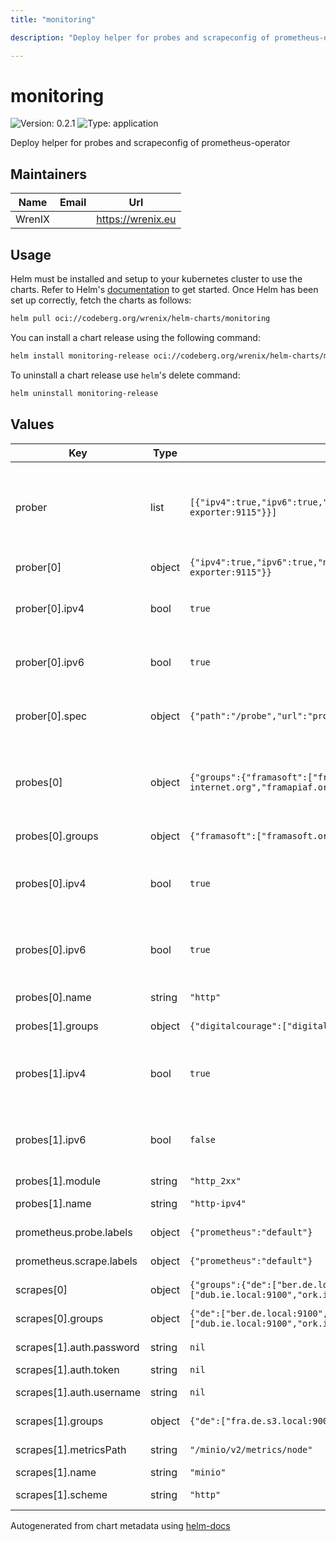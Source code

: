```yaml
---
title: "monitoring"

description: "Deploy helper for probes and scrapeconfig of prometheus-operator"

---
```


# monitoring

![Version: 0.2.1](https://img.shields.io/badge/Version-0.2.1-informational?style=flat-square) ![Type: application](https://img.shields.io/badge/Type-application-informational?style=flat-square)

Deploy helper for probes and scrapeconfig of prometheus-operator

## Maintainers

| Name | Email | Url |
| ---- | ------ | --- |
| WrenIX |  | <https://wrenix.eu> |

## Usage

Helm must be installed and setup to your kubernetes cluster to use the charts.
Refer to Helm's [documentation](https://helm.sh/docs) to get started.
Once Helm has been set up correctly, fetch the charts as follows:

```bash
helm pull oci://codeberg.org/wrenix/helm-charts/monitoring
```

You can install a chart release using the following command:

```bash
helm install monitoring-release oci://codeberg.org/wrenix/helm-charts/monitoring --values values.yaml
```

To uninstall a chart release use `helm`'s delete command:

```bash
helm uninstall monitoring-release
```

## Values

| Key | Type | Default | Description |
|-----|------|---------|-------------|
| prober | list | `[{"ipv4":true,"ipv6":true,"name":"local","spec":{"path":"/probe","url":"prometheus-blackbox-exporter:9115"}}]` | prober for each the following probes are created (multiside probes) |
| prober[0] | object | `{"ipv4":true,"ipv6":true,"name":"local","spec":{"path":"/probe","url":"prometheus-blackbox-exporter:9115"}}` | name of prober |
| prober[0].ipv4 | bool | `true` | use this prober for ipv4 probes (default: true) |
| prober[0].ipv6 | bool | `true` | use this prober for ipv6 probes (default: true) |
| prober[0].spec | object | `{"path":"/probe","url":"prometheus-blackbox-exporter:9115"}` | spec of prober (like url, path, scheme ...) |
| probes[0] | object | `{"groups":{"framasoft":["framasoft.org","degooglisons-internet.org","framapiaf.org","framatube.org"]},"ipv4":true,"ipv6":true,"module":"http_2xx","name":"http"}` | probe module (suffix with _ipv4 and ipv6 if enabled) |
| probes[0].groups | object | `{"framasoft":["framasoft.org","degooglisons-internet.org","framapiaf.org","framatube.org"]}` | groups with targets |
| probes[0].ipv4 | bool | `true` | setup one for ipv4 (see module and his suffix - default: true) |
| probes[0].ipv6 | bool | `true` | setup one for ipv6 (see module and his suffix - default: true) |
| probes[0].name | string | `"http"` | name of probe |
| probes[1].groups | object | `{"digitalcourage":["digitalcourage.de","nuudel.digitalcourage.de","digitalcourage.social"]}` | groups with targets |
| probes[1].ipv4 | bool | `true` | setup one for ipv4 (see module and his suffix - default: true) |
| probes[1].ipv6 | bool | `false` | setup one for ipv6 (see module and his suffix - default: true) |
| probes[1].module | string | `"http_2xx"` |  |
| probes[1].name | string | `"http-ipv4"` | name of probe |
| prometheus.probe.labels | object | `{"prometheus":"default"}` | labels on Probe |
| prometheus.scrape.labels | object | `{"prometheus":"default"}` | labels on ScrapeConfig |
| scrapes[0] | object | `{"groups":{"de":["ber.de.local:9100","fra.de.local:9100","ham.de.local:9100"],"ie":["dub.ie.local:9100","ork.ie.local:9100"]},"name":"nodes"}` | name of scrape |
| scrapes[0].groups | object | `{"de":["ber.de.local:9100","fra.de.local:9100","ham.de.local:9100"],"ie":["dub.ie.local:9100","ork.ie.local:9100"]}` | groups with targets |
| scrapes[1].auth.password | string | `nil` | basic auth password |
| scrapes[1].auth.token | string | `nil` | bearer token |
| scrapes[1].auth.username | string | `nil` | basic auth username |
| scrapes[1].groups | object | `{"de":["fra.de.s3.local:9000","ham.de.s3.local:9000"],"ie":["dub.ie.s3.local:9000"]}` | groups with targets |
| scrapes[1].metricsPath | string | `"/minio/v2/metrics/node"` | metric path on scrape |
| scrapes[1].name | string | `"minio"` |  |
| scrapes[1].scheme | string | `"http"` | schema on scrape |

Autogenerated from chart metadata using [helm-docs](https://github.com/norwoodj/helm-docs)
